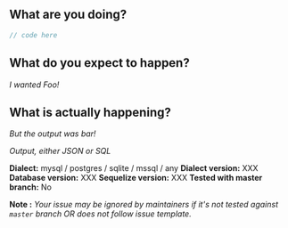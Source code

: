 <!--

Please note this is an issue tracker, not a support forum.
For general questions, please use StackOverflow or Slack.

For bugs, please fill out the template below.

-->

## What are you doing?
<!-- Post a minimal, self-contained code sample that reproduces the issue, including models and associations -->

```js
// code here
```

## What do you expect to happen?
_I wanted Foo!_

## What is actually happening?
_But the output was bar!_

_Output, either JSON or SQL_


__Dialect:__ mysql / postgres / sqlite / mssql / any
__Dialect version:__ XXX
__Database version:__ XXX
__Sequelize version:__ XXX
__Tested with master branch:__ No

**Note :** _Your issue may be ignored by maintainers if it's not tested against `master` branch OR does not follow issue template._
